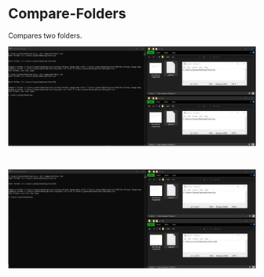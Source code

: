 # Compare-Folders
Compares two folders.
<br>
<p align="center"><img src="p1.png" alt="example pic 1"/></p><br>
<p align="center"><img src="p2.png" alt="example pic 2"/></p>